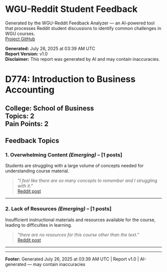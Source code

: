 # WGU-Reddit Student Feedback

Generated by the WGU-Reddit Feedback Analyzer — an AI-powered tool that processes Reddit student discussions to identify common challenges in WGU courses.  
[Project GitHub](https://wgudataninja.github.io/wgu-reddit-monitoring-pipeline/)

**Generated:** July 26, 2025 at 03:39 AM UTC  
**Report Version:** v1.0  
**Disclaimer:** This report was generated by AI and may contain inaccuracies.  
# D774: Introduction to Business Accounting
**College:** School of Business  
**Topics:** 2  
**Pain Points:** 2  
---
## Feedback Topics
### 1. Overwhelming Content _(Emerging)_ – [1 posts]
Students are struggling with a large volume of concepts needed for understanding course material.  
> _"I feel like there are so many concepts to remember and I struggling with it."_  
> [Reddit post](https://reddit.com/comments/1kmvjkr)  
---
### 2. Lack of Resources _(Emerging)_ – [1 posts]
Insufficient instructional materials and resources available for the course, leading to difficulties in learning.  
> _"there are no resources for this course other than the text."_  
> [Reddit post](https://reddit.com/comments/1lv6civ)  
---
---
**Footer:** Generated July 26, 2025 at 03:39 AM UTC | Report v1.0 | AI-generated — may contain inaccuracies  